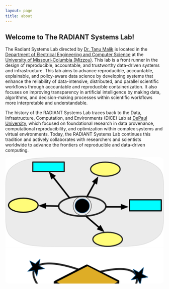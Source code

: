 ```yaml
---
layout: page
title: about
---
```


## Welcome to The RADIANT Systems Lab!



The Radiant Systems Lab directed by <a href="https://engineering.missouri.edu/faculty/tanu-malik/">Dr. Tanu Malik</a> is located in the <a href="https://engineering.missouri.edu/departments/eecs/">Department of Electrical Engineering and Computer Science</a> at the <a href="http://www.missouri.edu">University of Missouri-Columbia (Mizzou)</a>. This lab is a front runner in the design of reproducible, accountable, and trustworthy data-driven systems and infrastructure. This lab aims to advance reproducible, accountable, explainable, and policy-aware data science by developing systems that enhance the reliability of data-intensive, distributed, and parallel scientific workflows through accountable and reproducible containerization. It also focuses on improving transparency in artificial intelligence by making data, algorithms, and decision-making processes within scientific workflows more interpretable and understandable.  


The history of the RADIANT Systems Lab traces back to the Data, Infrastructure, Computation, and Environments (DICE) Lab at <a href="https://www.depaul.edu/Pages/default.aspx">DePaul University</a>, which focused on foundational research in data provenance, computational reproducibility, and optimization within complex systems and virtual environments.  Today, the RADIANT Systems Lab continues this tradition and actively collaborates with researchers and scientists worldwide to advance the frontiers of reproducible and data-driven computing.

<div style="max-width:800px; margin:auto; position:relative;">
  <style>
    .carousel-container {
      position: relative;
      width: 100%;
      height: 400px;
      overflow: hidden;
      border-radius: 10px;
    }

    .carousel-slide {
      display: flex;
      transition: transform 0.5s ease-in-out;
      height: 100%;
    }

    .carousel-slide img {
      width: 100%;
      height: 100%;
      object-fit: contain;
      flex-shrink: 0;
    }

    .nav-btn {
      position: absolute;
      top: 50%;
      transform: translateY(-50%);
      background-color: rgba(0,0,0,0.4);
      border: none;
      color: white;
      font-size: 24px;
      padding: 10px;
      cursor: pointer;
      z-index: 2;
    }

    .nav-btn:hover {
      background-color: rgba(0,0,0,0.7);
    }

    .prev-btn { left: 10px; }
    .next-btn { right: 10px; }

    .dots {
      position: absolute;
      bottom: 10px;
      left: 50%;
      transform: translateX(-50%);
      display: flex;
      gap: 10px;
      z-index: 2;
    }

    .dot {
      width: 12px;
      height: 12px;
      border-radius: 50%;
      background-color: rgba(255,255,255,0.5);
      cursor: pointer;
    }

    .dot.active {
      background-color: white;
    }
  </style>

  <div class="carousel-container">
    <div class="carousel-slide" id="carouselSlide">
      <img src="images/icons/provenance.png" alt="Slide 1">
      <img src="images/icons/container.png" alt="Slide 2">
      <img src="images/icons/infrastructure.png" alt="Slide 3">
      <img src="images/icons/policy.png" alt="Slide 4">
    </div>

    <button class="nav-btn prev-btn" onclick="moveSlide(-1)">&#10094;</button>
    <button class="nav-btn next-btn" onclick="moveSlide(1)">&#10095;</button>

    <div class="dots" id="dotsContainer">
      <div class="dot active" onclick="goToSlide(0)"></div>
      <div class="dot" onclick="goToSlide(1)"></div>
      <div class="dot" onclick="goToSlide(2)"></div>
      <div class="dot" onclick="goToSlide(3)"></div>
    </div>
  </div>

  <script>
    let currentSlide = 0;
    const slideContainer = document.getElementById("carouselSlide");
    const dots = document.querySelectorAll(".dot");
    const totalSlides = slideContainer.children.length;

    function showSlide(index) {
      currentSlide = (index + totalSlides) % totalSlides;
      slideContainer.style.transform = `translateX(-${currentSlide * 100}%)`;
      dots.forEach((dot, i) => {
        dot.classList.toggle("active", i === currentSlide);
      });
    }

    function moveSlide(step) {
      showSlide(currentSlide + step);
    }

    function goToSlide(index) {
      showSlide(index);
    }

    // Auto-transition every 4 seconds
    setInterval(() => {
      moveSlide(1);
    }, 4000);

    // Initialize
    showSlide(0);
  </script>
</div>


<!-- 
<div style="max-width:800px; margin:auto; position:relative;">
  <style>
    .carousel-container {
      position: relative;
      width: 100%;
      height: 400px;
      overflow: hidden;
      border-radius: 10px;
    }

    .carousel-slide {
      display: flex;
      transition: transform 0.5s ease-in-out;
      height: 100%;
    }

    .carousel-slide img {
      width: 100%;
      height: 100%;
      object-fit: contain; /* Show full image inside frame */
      flex-shrink: 0;
    }

    .nav-btn {
      position: absolute;
      top: 50%;
      transform: translateY(-50%);
      background-color: rgba(0,0,0,0.4);
      border: none;
      color: white;
      font-size: 24px;
      padding: 10px;
      cursor: pointer;
      z-index: 2;
    }

    .nav-btn:hover {
      background-color: rgba(0,0,0,0.7);
    }

    .prev-btn { left: 10px; }
    .next-btn { right: 10px; }

    .dots {
      position: absolute;
      bottom: 10px;
      left: 50%;
      transform: translateX(-50%);
      display: flex;
      gap: 10px;
      z-index: 2;
    }

    .dot {
      width: 12px;
      height: 12px;
      border-radius: 50%;
      background-color: rgba(255,255,255,0.5);
      cursor: pointer;
    }

    .dot.active {
      background-color: white;
    }
  </style>

  <div class="carousel-container">
    <div class="carousel-slide" id="carouselSlide">
      <img src="images/icons/provenance.png" alt="Slide 1">
      <img src="images/icons/container.png" alt="Slide 2">
      <img src="images/icons/infrastructure.png" alt="Slide 3">
      <img src="images/icons/policy.png" alt="Slide 4">
    </div>

    <button class="nav-btn prev-btn" onclick="moveSlide(-1)">&#10094;</button>
    <button class="nav-btn next-btn" onclick="moveSlide(1)">&#10095;</button>

    <div class="dots" id="dotsContainer">
      <div class="dot active" onclick="goToSlide(0)"></div>
      <div class="dot" onclick="goToSlide(1)"></div>
      <div class="dot" onclick="goToSlide(2)"></div>
      <div class="dot" onclick="goToSlide(3)"></div>
    </div>
  </div>

  <script>
    const slideContainer = document.getElementById('carouselSlide');
    const dots = document.querySelectorAll('.dot');
    const totalSlides = dots.length;
    let currentSlide = 0;

    function updateCarousel() {
      slideContainer.style.transform = `translateX(-${currentSlide * 100}%)`;
      dots.forEach((dot, i) => {
        dot.classList.toggle('active', i === currentSlide);
      });
    }

    function moveSlide(direction) {
      currentSlide = (currentSlide + direction + totalSlides) % totalSlides;
      updateCarousel();
    }

    function goToSlide(index) {
      currentSlide = index;
      updateCarousel();
    }
  </script>
</div>


The focus of the research performed in this lab includes but is not limited to:

- **Reproducible and Accountable Systems (RAS):**  
  Improving data-intensive, distributed, and parallel science workflows with reproducible and accountable containers.

- **Transparent and Explainable AI (XAI):**  
  Make data, algorithms, and decision-making processes in science workflows explainable and understandable.

- **Infrastructure and Policy (INP):**  
  Engage in resource and systems optimization of infrastructure, guided by policy frameworks.
-->

